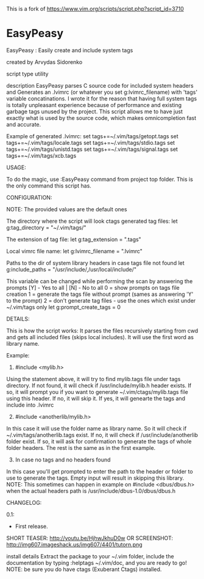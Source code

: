 This is a fork of https://www.vim.org/scripts/script.php?script_id=3710

# EasyPeasy
 EasyPeasy : Easily create and include system tags 

created by
Arvydas Sidorenko
 
script type
utility
 
description
EasyPeasy parses C source code for included system headers and Generates
an .lvimrc (or whatever you set g:lvimrc_filename) with 'tags' variable concatinations.
I wrote it for the reason that having full system tags is totally unpleasant experience
because of performance and existing garbage tags unused by the project. This script allows me
to have just exactly what is used by the source code, which makes omnicompletion fast and accurate.

Example of generated .lvimrc:
set tags+=~/.vim/tags/getopt.tags
set tags+=~/.vim/tags/locale.tags
set tags+=~/.vim/tags/stdio.tags
set tags+=~/.vim/tags/unistd.tags
set tags+=~/.vim/tags/signal.tags
set tags+=~/.vim/tags/xcb.tags


USAGE:

To do the magic, use :EasyPeasy command from project top folder. This is the only command this script
has.


CONFIGURATION:

NOTE: The provided values are the default ones

The directory where the script will look ctags generated tag files:
let g:tag_directory = "~/.vim/tags/"                    

The extension of tag file:
let g:tag_extension = ".tags"                            

Local vimrc file name:
let g:lvimrc_filename = ".lvimrc"                      

Paths to the dir of system library headers in case tags file not found
let g:include_paths = "/usr/include/,/usr/local/include/"

This variable can be changed while performing the scan by answering the prompts [Y] - Yes to all | [N] - No to all
0 = show prompts on tags file creation
1 = generate the tags file without prompt (sames as answering 'Y' to the prompt)
2 = don't generate tag files - use the ones which exist under ~/.vim/tags only
let g:prompt_create_tags = 0


DETAILS:

This is how the script works:
It parses the files recursively starting from cwd and gets all included
files (skips local includes). It will use the first word as library name.

Example:

1. #include <mylib.h>

Using the statement above, it will try to find mylib.tags file under
tags directory. If not found, it will check if /usr/include/mylib.h
header exists. If so, it will prompt you if you want to generate
~/.vim/ctags/mylib.tags file using this header. If no, it will skip it.
If yes, it will genearte the tags and include into .lvimrc

2. #include <anotherlib/mylib.h>

In this case it will use the folder name as library name. So it will
check if ~/.vim/tags/anotherlib.tags exist. If no, it will check if
/usr/include/anotherlib folder exist. If so, it will ask for confirmation
        to generate the tags of whole folder headers. The rest is the
same as in the first example.

3. In case no tags and no headers found

In this case you'll get prompted to enter the path to the header or
folder to use to generate the tags. Empty input will result in
skipping this library.
NOTE: This sometimes can happen in example on #include <dbus/dbus.h>
when the actual headers path is /usr/include/dbus-1.0/dbus/dbus.h


CHANGELOG:

0.1:
  - First release.


SHORT TEASER:
http://youtu.be/HjhwJkhuD0w
OR SCREENSHOT:
http://img607.imageshack.us/img607/4401/tutorn.png
 
install details
Extract the package to your ~/.vim folder, include the documentation by typing
:helptags ~/.vim/doc, and you are ready to go!
NOTE: be sure you do have ctags (Exuberant Ctags) installed.
